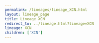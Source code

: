 ```yaml
---
permalink: /lineages/lineage_XCN.html
layout: lineage_page
title: Lineage XCN
redirect_to: ../lineage.html?lineage=XCN
lineage: XCN
children: ['XCN']
---
```

